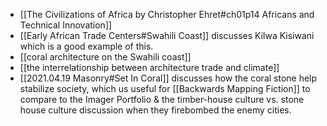 - [[The Civilizations of Africa by Christopher Ehret#ch01p14 Africans and Technical Innovation]]
- [[Early African Trade Centers#Swahili Coast]] discusses Kilwa Kisiwani which is a good example of this. 
- [[coral architecture on the Swahili coast]] 
- [[the interrelationship between architecture trade and climate]]
- [[2021.04.19 Masonry#Set In Coral]] discusses how the coral stone help stabilize society, which us useful for [[Backwards Mapping Fiction]] to compare to the Imager Portfolio & the timber-house culture vs. stone house culture discussion when they firebombed the enemy cities. 